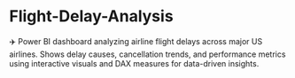 # Flight-Delay-Analysis
✈️ Power BI dashboard analyzing airline flight delays across major US airlines. Shows delay causes, cancellation trends, and performance metrics using interactive visuals and DAX measures for data-driven insights.

